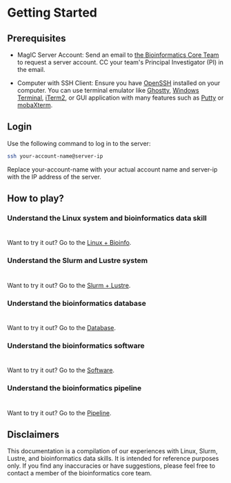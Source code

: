 # Getting Started

## Prerequisites

- MagIC Server Account: Send an email to
  [the Bioinformatics Core Team](mailto:jiezhu@magic-inno.hk,yepeng@magic-inno.hk,luluxu@magic-inno.hk,cpcheung@magic-inno.hk,heinmtun@magic-inno.hk)
  to request a server account. CC your team's Principal Investigator (PI) in the email.

- Computer with SSH Client: Ensure you have
  [OpenSSH](https://en.wikipedia.org/wiki/OpenSSH) installed on your computer. You can use
  terminal emulator like [Ghostty](https://github.com/ghostty-org/ghostty),
  [Windows Terminal](https://github.com/microsoft/terminal),
  [iTerm2](https://iterm2.com/), or GUI application with many features such as
  [Putty](https://www.putty.org/) or [mobaXterm](https://mobaxterm.mobatek.net/).

## Login

Use the following command to log in to the server:

```sh
ssh your-account-name@server-ip
```

Replace your-account-name with your actual account name and server-ip with the IP address
of the server.

## How to play?

### Understand the Linux system and bioinformatics data skill

<div class="tip custom-block" style="padding-top: 8px">

Want to try it out? Go to the [Linux + Bioinfo](../linux/what_is_linux).

</div>

### Understand the Slurm and Lustre system

<div class="tip custom-block" style="padding-top: 8px">

Want to try it out? Go to the [Slurm + Lustre](../slurm/what_is_slurm).

</div>

### Understand the bioinformatics database

<div class="tip custom-block" style="padding-top: 8px">

Want to try it out? Go to the [Database](../database/).

</div>

### Understand the bioinformatics software

<div class="tip custom-block" style="padding-top: 8px">

Want to try it out? Go to the [Software](../software/).

</div>

### Understand the bioinformatics pipeline

<div class="tip custom-block" style="padding-top: 8px">

Want to try it out? Go to the [Pipeline](../pipeline/).

</div>

## Disclaimers

This documentation is a compilation of our experiences with Linux, Slurm, Lustre, and
bioinformatics data skills. It is intended for reference purposes only. If you find any
inaccuracies or have suggestions, please feel free to contact a member of the
bioinformatics core team.
